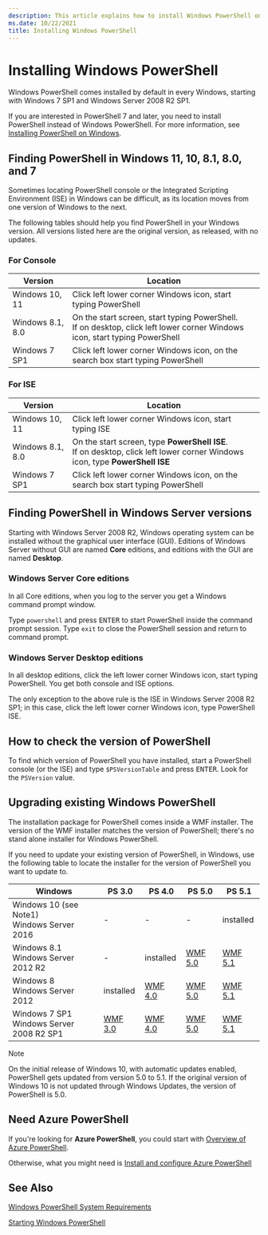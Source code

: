 ```yaml
---
description: This article explains how to install Windows PowerShell on various versions of Windows.
ms.date: 10/22/2021
title: Installing Windows PowerShell
---
```

# Installing Windows PowerShell

Windows PowerShell comes installed by default in every Windows, starting with Windows 7 SP1 and
Windows Server 2008 R2 SP1.

If you are interested in PowerShell 7 and later, you need to install PowerShell instead of Windows
PowerShell. For more information, see
[Installing PowerShell on Windows](../../install/Installing-PowerShell-on-Windows.md).

## Finding PowerShell in Windows 11, 10, 8.1, 8.0, and 7

Sometimes locating PowerShell console or the Integrated Scripting Environment (ISE) in Windows can
be difficult, as its location moves from one version of Windows to the next.

The following tables should help you find PowerShell in your Windows version. All versions listed
here are the original version, as released, with no updates.

### For Console

|     Version      |                                                            Location                                                            |
| ---------------- | ------------------------------------------------------------------------------------------------------------------------------ |
| Windows 10, 11   | Click left lower corner Windows icon, start typing PowerShell                                                                  |
| Windows 8.1, 8.0 | On the start screen, start typing PowerShell.<br/>If on desktop, click left lower corner Windows icon, start typing PowerShell |
| Windows 7 SP1    | Click left lower corner Windows icon, on the search box start typing PowerShell                                                |

### For ISE

|     Version      |                                                            Location                                                            |
| ---------------- | ------------------------------------------------------------------------------------------------------------------------------ |
| Windows 10, 11   | Click left lower corner Windows icon, start typing ISE                                                                         |
| Windows 8.1, 8.0 | On the start screen, type **PowerShell ISE**.<br/>If on desktop, click left lower corner Windows icon, type **PowerShell ISE** |
| Windows 7 SP1    | Click left lower corner Windows icon, on the search box start typing PowerShell                                                |

## Finding PowerShell in Windows Server versions

Starting with Windows Server 2008 R2, Windows operating system can be installed without the
graphical user interface (GUI). Editions of Windows Server without GUI are named **Core** editions,
and editions with the GUI are named **Desktop**.

### Windows Server Core editions

In all Core editions, when you log to the server you get a Windows command prompt window.

Type `powershell` and press <kbd>ENTER</kbd> to start PowerShell inside the command prompt session.
Type `exit` to close the PowerShell session and return to command prompt.

### Windows Server Desktop editions

In all desktop editions, click the left lower corner Windows icon, start typing PowerShell. You get
both console and ISE options.

The only exception to the above rule is the ISE in Windows Server 2008 R2 SP1; in this case, click
the left lower corner Windows icon, type PowerShell ISE.

## How to check the version of PowerShell

To find which version of PowerShell you have installed, start a PowerShell console (or the ISE) and
type `$PSVersionTable` and press <kbd>ENTER</kbd>. Look for the `PSVersion` value.

## Upgrading existing Windows PowerShell

The installation package for PowerShell comes inside a WMF installer. The version of the WMF
installer matches the version of PowerShell; there's no stand alone installer for Windows
PowerShell.

If you need to update your existing version of PowerShell, in Windows, use the following table to
locate the installer for the version of PowerShell you want to update to.

|                    Windows                     |                               PS 3.0                                |                               PS 4.0                                |                               PS 5.0                                |                               PS 5.1                                |
| ---------------------------------------------- | ------------------------------------------------------------------- | ------------------------------------------------------------------- | ------------------------------------------------------------------- | ------------------------------------------------------------------- |
| Windows 10 (see Note1)<br/>Windows Server 2016 | -                                                                   | -                                                                   | -                                                                   | installed                                                           |
| Windows 8.1<br/>Windows Server 2012 R2         | -                                                                   | installed                                                           | [WMF 5.0](https://www.microsoft.com/download/details.aspx?id=50395) | [WMF 5.1](https://www.microsoft.com/download/details.aspx?id=54616) |
| Windows 8<br/>Windows Server 2012              | installed                                                           | [WMF 4.0](https://www.microsoft.com/download/details.aspx?id=40855) | [WMF 5.0](https://www.microsoft.com/download/details.aspx?id=50395) | [WMF 5.1](https://www.microsoft.com/download/details.aspx?id=54616) |
| Windows 7 SP1<br/>Windows Server 2008 R2 SP1   | [WMF 3.0](https://www.microsoft.com/download/details.aspx?id=34595) | [WMF 4.0](https://www.microsoft.com/download/details.aspx?id=40855) | [WMF 5.0](https://www.microsoft.com/download/details.aspx?id=50395) | [WMF 5.1](https://www.microsoft.com/download/details.aspx?id=54616) |

> [!NOTE]
> On the initial release of Windows 10, with automatic updates enabled, PowerShell gets updated from
> version 5.0 to 5.1. If the original version of Windows 10 is not updated through Windows Updates,
> the version of PowerShell is 5.0.

## Need Azure PowerShell

If you're looking for **Azure PowerShell**, you could start with
[Overview of Azure PowerShell](/powershell/azure/overview).

Otherwise, what you might need is
[Install and configure Azure PowerShell](/powershell/azure/install-az-ps)

## See Also

[Windows PowerShell System Requirements](Windows-PowerShell-System-Requirements.md)

[Starting Windows PowerShell](../Starting-Windows-PowerShell.md)
